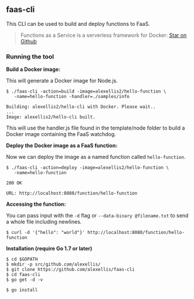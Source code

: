 ## faas-cli

This CLI can be used to build and deploy functions to FaaS.

> Functions as a Service is a serverless framework for Docker: [Star on Github](https://github.com/alexellis/faas)

### Running the tool

**Build a Docker image:**

This will generate a Docker image for Node.js.

```
$ ./faas-cli -action=build -image=alexellis2/hello-function \
   -name=hello-function -handler=./samples/info

Building: alexellis2/hello-cli with Docker. Please wait..
...
Image: alexellis2/hello-cli built.
```

This will use the handler.js file found in the template/node folder to build a Docker image containing the FaaS watchdog.

**Deploy the Docker image as a FaaS function:**

Now we can deploy the image as a named function called `hello-function`.

```
$ ./faas-cli -action=deploy -image=alexellis2/hello-function \
   -name=hello-function

200 OK

URL: http://localhost:8080/function/hello-function
```

**Accessing the function:**

You can pass input with the `-d` flag or `--data-binary @filename.txt` to send a whole file including newlines.

```
$ curl -d '{"hello": "world"}' http://localhost:8080/function/hello-function
```

**Installation (require Go 1.7 or later)**

```
$ cd $GOPATH
$ mkdir -p src/github.com/alexellis/
$ git clone https://github.com/alexellis/faas-cli
$ cd faas-cli
$ go get -d -v

$ go install
```
